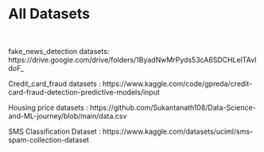 <h1> All Datasets </h1>
<br>
<p>fake_news_detection datasets: https://drive.google.com/drive/folders/1ByadNwMrPyds53cA6SDCHLelTAvIdoF_</p>

<p>Credit_card_fraud datasets : https://www.kaggle.com/code/gpreda/credit-card-fraud-detection-predictive-models/input</p>
<p>Housing price datasets : https://github.com/Sukantanath108/Data-Science-and-ML-journey/blob/main/data.csv</p>
<p>SMS Classification Dataset : https://www.kaggle.com/datasets/uciml/sms-spam-collection-dataset</p>

